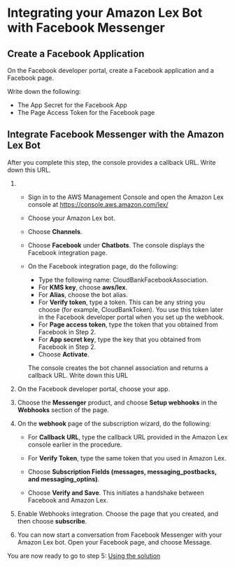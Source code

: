 
# Integrating your Amazon Lex Bot with Facebook Messenger

## Create a Facebook Application

On the Facebook developer portal, create a Facebook application and a Facebook page.

Write down the following:

- The App Secret for the Facebook App
- The Page Access Token for the Facebook page

## Integrate Facebook Messenger with the Amazon Lex Bot 

After you complete this step, the console provides a callback URL. Write down this URL.

1. - Sign in to the AWS Management Console and open the Amazon Lex console at https://console.aws.amazon.com/lex/

    - Choose your Amazon Lex bot.

    - Choose **Channels**.

    - Choose **Facebook** under **Chatbots**. The console displays the Facebook integration page.

    - On the Facebook integration page, do the following:
        + Type the following name: CloudBankFacebookAssociation.
        + For **KMS key**, choose **aws/lex**.
        + For **Alias**, choose the bot alias.
        + For **Verify token**, type a token. This can be any string you choose (for example, CloudBankToken). You use this token later in the Facebook developer portal when you set up the webhook.
        + For **Page access token**, type the token that you obtained from Facebook in Step 2.
        + For **App secret key**, type the key that you obtained from Facebook in Step 2.
        + Choose **Activate**.

        The console creates the bot channel association and returns a callback URL. Write down this URL

2. On the Facebook developer portal, choose your app.

3. Choose the **Messenger** product, and choose **Setup webhooks** in the **Webhooks** section of the page.

4. On the **webhook** page of the subscription wizard, do the following:

    + For **Callback URL**, type the callback URL provided in the Amazon Lex console earlier in the procedure.

    + For **Verify Token**, type the same token that you used in Amazon Lex.

    + Choose **Subscription Fields (messages, messaging_postbacks, and messaging_optins)**.

    + Choose **Verify and Save**. This initiates a handshake between Facebook and Amazon Lex.

5. Enable Webhooks integration. Choose the page that you created, and then choose **subscribe**.

6. You can now start a conversation from Facebook Messenger with your Amazon Lex bot. Open your Facebook page, and choose Message.

You are now ready to go to step 5: [Using the solution](./05_UserGuide/README.md)




